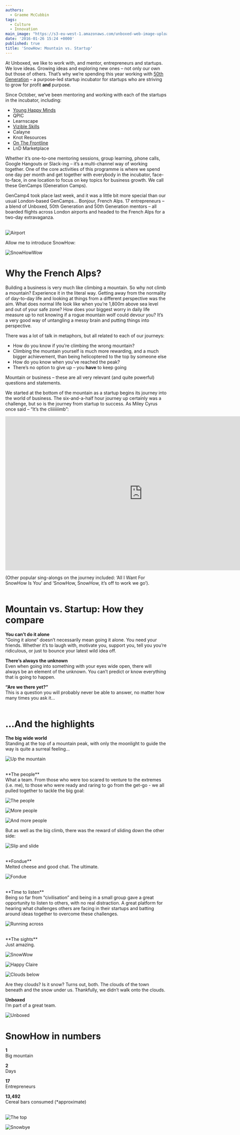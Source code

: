 ```yaml
---
authors:
  - Graeme McCubbin
tags:
  - Culture
  - Innovation
main_image: "https://s3-eu-west-1.amazonaws.com/unboxed-web-image-uploader/a9a2dad901d6e46ab31bcd7a05bb743a.JPG"
date: '2016-01-26 15:24 +0000'
published: true
title: 'SnowHow: Mountain vs. Startup'
---
```


At Unboxed, we like to work with, and mentor, entrepreneurs and startups. We love ideas. Growing ideas and exploring new ones – not only our own but those of others. That’s why we’re spending this year working with [50th Generation](http://www.50thgeneration.org) – a purpose-led startup incubator for startups who are striving to grow for profit **and** purpose.

Since October, we’ve been mentoring and working with each of the startups in the incubator, including:

- [Young Happy Minds](http://www.younghappyminds.com)
- QPIC
- Learnscape
- [Vizible Skills](http://vizibleskills.com)
- Calayne
- Knot Resources
- [On The Frontline](http://www.onthefrontline.co.uk)
- LnD Marketplace

Whether it’s one-to-one mentoring sessions, group learning, phone calls, Google Hangouts or Slack-ing – it’s a multi-channel way of working together. One of the core activities of this programme is where we spend one day per month and get together with everybody in the incubator, face-to-face, in one location to focus on key topics for business growth. We call these GenCamps (Generation Camps).

GenCamp4 took place last week, and it was a little bit more special than our usual London-based GenCamps… Bonjour, French Alps. 17 entrepreneurs – a blend of Unboxed, 50th Generation and 50th Generation mentors – all boarded flights across London airports and headed to the French Alps for a two-day extravaganza.<br/>
<br/>

![Airport](https://s3-eu-west-1.amazonaws.com/unboxed-web-image-uploader/d662fcfe4b67158d793ee14e39ea656d.JPG)

Allow me to introduce SnowHow:<br/>

![SnowHowWow](https://s3-eu-west-1.amazonaws.com/unboxed-web-image-uploader/2d23142d540c79948baa6e11dcdd0928.JPG)
<br/>

# Why the French Alps?
Building a business is very much like climbing a mountain. So why not climb a mountain? Experience it in the literal way. Getting away from the normality of day-to-day life and looking at things from a different perspective was the aim. What does normal life look like when you’re 1,800m above sea level and out of your safe zone? How does your biggest worry in daily life measure up to not knowing if a rogue mountain wolf could devour you? It’s a very good way of untangling a messy brain and putting things into perspective.

There was a lot of talk in metaphors, but all related to each of our journeys:<br/>

- How do you know if you’re climbing the wrong mountain?
- Climbing the mountain yourself is much more rewarding, and a much bigger achievement, than being helicoptered to the top by someone else
- How do you know when you’ve reached the peak?
- There’s no option to give up – you **have** to keep going

Mountain or business – these are all very relevant (and quite powerful) questions and statements.<br/>

We started at the bottom of the mountain as a startup begins its journey into the world of business. The six-and-a-half hour journey up certainly was a challenge, but so is the journey from startup to success. As Miley Cyrus once said – “It’s the cliiiiiiimb”:<br/>

<iframe width="853" height="480" src="https://www.youtube.com/embed/NG2zyeVRcbs" frameborder="0" allowfullscreen></iframe>

(Other popular sing-alongs on the journey included: ‘All I Want For SnowHow Is You’ and ‘SnowHow, SnowHow, it’s off to work we go’).<br/>
<br/>

# Mountain vs. Startup: How they compare

**You can’t do it alone**<br/>
“Going it alone” doesn’t necessarily mean going it alone. You need your friends. Whether it’s to laugh with, motivate you, support you, tell you you’re ridiculous, or just to bounce your latest wild idea off.<br/>


**There’s always the unknown**<br/>
Even when going into something with your eyes wide open, there will always be an element of the unknown. You can’t predict or know everything that is going to happen.<br/>


**“Are we there yet?”**<br/>
This is a question you will probably never be able to answer, no matter how many times you ask it...<br/>
<br/>

# …And the highlights

**The big wide world**<br/>
Standing at the top of a mountain peak, with only the moonlight to guide the way is quite a surreal feeling...

![Up the mountain](https://s3-eu-west-1.amazonaws.com/unboxed-web-image-uploader/93faa4c37ac509663ac5231ca21aa9e9.JPG)

<br/>
**The people**<br/>
What a team. From those who were too scared to venture to the extremes (i.e. me), to those who were ready and raring to go from the get-go - we all pulled together to tackle the big goal:

![The people](https://s3-eu-west-1.amazonaws.com/unboxed-web-image-uploader/969dca5d5c59d3bb44b7cb3e65e86b58.JPG)

![More people](https://s3-eu-west-1.amazonaws.com/unboxed-web-image-uploader/302f9083e6f3d7a0451f45f5dd0a9428.JPG)

![And more people](https://s3-eu-west-1.amazonaws.com/unboxed-web-image-uploader/f97bfcc7659ccf268811d6a1a2c8654e.JPG)

But as well as the big climb, there was the reward of sliding down the other side:<br/>

![Slip and slide](https://s3-eu-west-1.amazonaws.com/unboxed-web-image-uploader/36f6f710644ccbe40e7236e4ee9ced9f.JPG)

<br/>
**Fondue**<br/>
Melted cheese and good chat. The ultimate.<br/>

![Fondue](https://s3-eu-west-1.amazonaws.com/unboxed-web-image-uploader/56b145ee816ffc27d8803d6e2e638336.JPG)

<br/>
**Time to listen**<br/>
Being so far from “civilisation” and being in a small group gave a great opportunity to listen to others, with no real distraction. A great platform for hearing what challenges others are facing in their startups and batting around ideas together to overcome these challenges.<br/>

![Running across](https://s3-eu-west-1.amazonaws.com/unboxed-web-image-uploader/bc9e1aa5553407e59628fc17b9abc6f0.JPG)

<br/>
**The sights**<br/>
Just amazing.<br/>

![SnowWow](https://s3-eu-west-1.amazonaws.com/unboxed-web-image-uploader/423c02aff7187b471b2fb87974ec3827.JPG)

![Happy Claire](https://s3-eu-west-1.amazonaws.com/unboxed-web-image-uploader/0312c6fdb190bc5552de19b0a79c72af.JPG)

![Clouds below](https://s3-eu-west-1.amazonaws.com/unboxed-web-image-uploader/0db8338d27bdb3c4014d6f2c3fa6d3b9.JPG)

Are they clouds? Is it snow? Turns out, both. The clouds of the town beneath and the snow under us. Thankfully, we didn’t walk onto the clouds.


**Unboxed**<br/>
I’m part of a great team.<br/>

![Unboxed](https://s3-eu-west-1.amazonaws.com/unboxed-web-image-uploader/f3f83e5fa995651451c76af3239ba57b.JPG)


# SnowHow in numbers

**1**<br/>
Big mountain<br/>

**2**<br/>
Days<br/>

**17**<br/>
Entrepreneurs<br/>

**13,492**<br/>
Cereal bars consumed (*approximate)<br/>
<br/>

![The top](https://s3-eu-west-1.amazonaws.com/unboxed-web-image-uploader/ba9837b28fe2a2994d6d6d3e32461b58.JPG)

![Snowbye](https://s3-eu-west-1.amazonaws.com/unboxed-web-image-uploader/0182e3a68221ace1adc10d587adf15e5.JPG)
